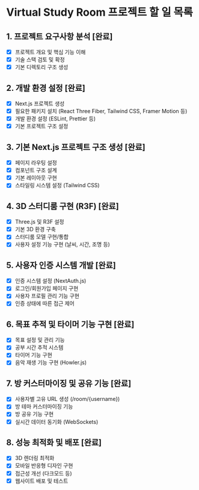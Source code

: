 # Virtual Study Room 프로젝트 할 일 목록

## 1. 프로젝트 요구사항 분석 [완료]
- [x] 프로젝트 개요 및 핵심 기능 이해
- [x] 기술 스택 검토 및 확정
- [x] 기본 디렉토리 구조 생성

## 2. 개발 환경 설정 [완료]
- [x] Next.js 프로젝트 생성
- [x] 필요한 패키지 설치 (React Three Fiber, Tailwind CSS, Framer Motion 등)
- [x] 개발 환경 설정 (ESLint, Prettier 등)
- [x] 기본 프로젝트 구조 설정

## 3. 기본 Next.js 프로젝트 구조 생성 [완료]
- [x] 페이지 라우팅 설정
- [x] 컴포넌트 구조 설계
- [x] 기본 레이아웃 구현
- [x] 스타일링 시스템 설정 (Tailwind CSS)

## 4. 3D 스터디룸 구현 (R3F) [완료]
- [x] Three.js 및 R3F 설정
- [x] 기본 3D 환경 구축
- [x] 스터디룸 모델 구현/통합
- [x] 사용자 설정 기능 구현 (날씨, 시간, 조명 등)

## 5. 사용자 인증 시스템 개발 [완료]
- [x] 인증 시스템 설정 (NextAuth.js)
- [x] 로그인/회원가입 페이지 구현
- [x] 사용자 프로필 관리 기능 구현
- [x] 인증 상태에 따른 접근 제어

## 6. 목표 추적 및 타이머 기능 구현 [완료]
- [x] 목표 설정 및 관리 기능
- [x] 공부 시간 추적 시스템
- [x] 타이머 기능 구현
- [x] 음악 재생 기능 구현 (Howler.js)

## 7. 방 커스터마이징 및 공유 기능 [완료]
- [x] 사용자별 고유 URL 생성 (/room/{username})
- [x] 방 테마 커스터마이징 기능
- [x] 방 공유 기능 구현
- [x] 실시간 데이터 동기화 (WebSockets)

## 8. 성능 최적화 및 배포 [완료]
- [x] 3D 렌더링 최적화
- [x] 모바일 반응형 디자인 구현
- [x] 접근성 개선 (다크모드 등)
- [x] 웹사이트 배포 및 테스트

